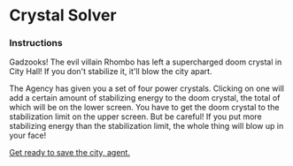 # Crystal Solver

### Instructions

Gadzooks! The evil villain Rhombo has left a supercharged doom crystal in City Hall! If you don't stabilize it, it'll blow the city apart.

The Agency has given you a set of four power crystals. Clicking on one will add a certain amount of stabilizing energy to the doom crystal, the total of which will be on the lower screen. You have to get the doom crystal to the stabilization limit on the upper screen. But be careful! If you put more stabilizing energy than the stabilization limit, the whole thing will blow up in your face!

[Get ready to save the city, agent.](game.html)